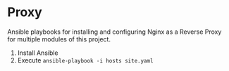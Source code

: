 # Proxy

Ansible playbooks for installing and configuring Nginx as a Reverse Proxy for multiple modules of this project.

1. Install Ansible 
2. Execute `ansible-playbook -i hosts site.yaml`
